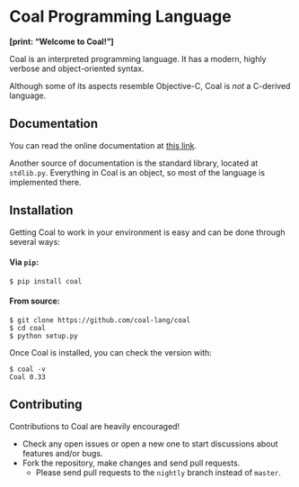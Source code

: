 # Coal Programming Language
**[print: “Welcome to Coal!”]**

Coal is an interpreted programming language. It has a modern, highly verbose and object-oriented syntax.

Although some of its aspects resemble Objective-C, Coal is *not* a C-derived language.

## Documentation

You can read the online documentation at [this link](http://10c8.github.io/coal).

Another source of documentation is the standard library, located at `stdlib.py`. Everything in Coal is an object, so most of the language is implemented there.

## Installation

Getting Coal to work in your environment is easy and can be done through several ways:

#### Via `pip`:
```
$ pip install coal
```

#### From source:
```
$ git clone https://github.com/coal-lang/coal
$ cd coal
$ python setup.py
```

Once Coal is installed, you can check the version with:
```
$ coal -v
Coal 0.33
```

## Contributing

Contributions to Coal are heavily encouraged!

- Check any open issues or open a new one to start discussions about features and/or bugs.
- Fork the repository, make changes and send pull requests.
    - Please send pull requests to the `nightly` branch instead of `master`.
